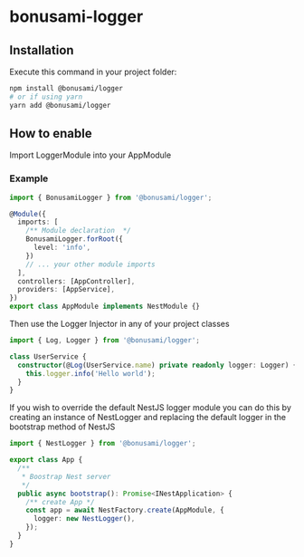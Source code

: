 # bonusami-logger

## Installation

Execute this command in your project folder:

```bash
npm install @bonusami/logger
# or if using yarn
yarn add @bonusami/logger
```

## How to enable

Import LoggerModule into your AppModule

### Example

```typescript
import { BonusamiLogger } from '@bonusami/logger';

@Module({
  imports: [
    /** Module declaration  */
    BonusamiLogger.forRoot({
      level: 'info',
    })
    // ... your other module imports
  ],
  controllers: [AppController],
  providers: [AppService],
})
export class AppModule implements NestModule {}
```

Then use the Logger Injector in any of your project classes

```typescript
import { Log, Logger } from '@bonusami/logger';

class UserService {
  constructor(@Log(UserService.name) private readonly logger: Logger) {
    this.logger.info('Hello world');
  }
}
```

If you wish to override the default NestJS logger module you can do this by creating an instance of NestLogger and replacing the default logger in the bootstrap method of NestJS

```typescript
import { NestLogger } from '@bonusami/logger';

export class App {
  /**
   * Boostrap Nest server
   */
  public async bootstrap(): Promise<INestApplication> {
    /** create App */
    const app = await NestFactory.create(AppModule, {
      logger: new NestLogger(),
    });
  }
}
```
